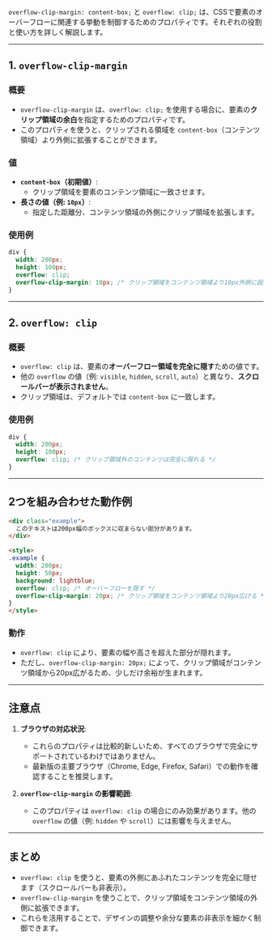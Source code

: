 `overflow-clip-margin: content-box;` と `overflow: clip;` は、CSSで要素のオーバーフローに関連する挙動を制御するためのプロパティです。それぞれの役割と使い方を詳しく解説します。

---

## 1. `overflow-clip-margin`

### **概要**
- `overflow-clip-margin` は、`overflow: clip;` を使用する場合に、要素の**クリップ領域の余白**を指定するためのプロパティです。
- このプロパティを使うと、クリップされる領域を `content-box`（コンテンツ領域）より外側に拡張することができます。

### **値**
- **`content-box`（初期値）**:
  - クリップ領域を要素のコンテンツ領域に一致させます。
- **長さの値（例: `10px`）**:
  - 指定した距離分、コンテンツ領域の外側にクリップ領域を拡張します。

### **使用例**
```css
div {
  width: 200px;
  height: 100px;
  overflow: clip;
  overflow-clip-margin: 10px; /* クリップ領域をコンテンツ領域より10px外側に設定 */
}
```

---

## 2. `overflow: clip`

### **概要**
- `overflow: clip` は、要素の**オーバーフロー領域を完全に隠す**ための値です。
- 他の `overflow` の値（例: `visible`, `hidden`, `scroll`, `auto`）と異なり、**スクロールバーが表示されません**。
- クリップ領域は、デフォルトでは `content-box` に一致します。

### **使用例**
```css
div {
  width: 200px;
  height: 100px;
  overflow: clip; /* クリップ領域外のコンテンツは完全に隠れる */
}
```

---

## **2つを組み合わせた動作例**

```html
<div class="example">
  このテキストは200px幅のボックスに収まらない部分があります。
</div>

<style>
.example {
  width: 200px;
  height: 50px;
  background: lightblue;
  overflow: clip; /* オーバーフローを隠す */
  overflow-clip-margin: 20px; /* クリップ領域をコンテンツ領域より20px広げる */
}
</style>
```

### **動作**
- `overflow: clip` により、要素の幅や高さを超えた部分が隠れます。
- ただし、`overflow-clip-margin: 20px;` によって、クリップ領域がコンテンツ領域から20px広がるため、少しだけ余裕が生まれます。

---

## **注意点**
1. **ブラウザの対応状況**:
   - これらのプロパティは比較的新しいため、すべてのブラウザで完全にサポートされているわけではありません。
   - 最新版の主要ブラウザ（Chrome, Edge, Firefox, Safari）での動作を確認することを推奨します。

2. **`overflow-clip-margin` の影響範囲**:
   - このプロパティは `overflow: clip` の場合にのみ効果があります。他の `overflow` の値（例: `hidden` や `scroll`）には影響を与えません。

---

## **まとめ**
- `overflow: clip` を使うと、要素の外側にあふれたコンテンツを完全に隠せます（スクロールバーも非表示）。
- `overflow-clip-margin` を使うことで、クリップ領域をコンテンツ領域の外側に拡張できます。
- これらを活用することで、デザインの調整や余分な要素の非表示を細かく制御できます。
